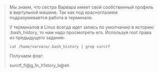 > Мы знаем, что сестра Варвара имеет свой сообственный профиль в виртульной машине. Так как под красноглазием подразумевается работа в терминале.
>
> У терминалов в Linux всегда идет запись по умолчанию в историю .bash_history, то нам надо просмотреть его. Используя root права из предыдущего задания:
>
>`cat /home/varvara/.bash_history | grep surctf`
> 
> Получаем флаг:
> 
>surctf_fl@g_1n_h1story_b@sh